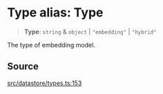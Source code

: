 # Type alias: Type

> **Type**: `string` & `object` \| `"embedding"` \| `"hybrid"`

The type of embedding model.

## Source

[src/datastore/types.ts:153](https://github.com/dexaai/llm-tools/blob/2a387dc/src/datastore/types.ts#L153)
